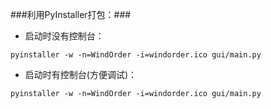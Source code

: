 ###利用PyInstaller打包：###- 启动时没有控制台：```pyinstaller -w -n=WindOrder -i=windorder.ico gui/main.py```- 启动时有控制台(方便调试)：```pyinstaller -w -n=WindOrder -i=windorder.ico gui/main.py```